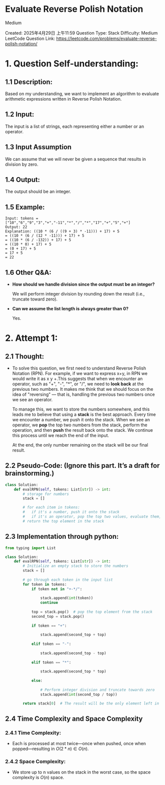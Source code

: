 # Evaluate Reverse Polish Notation
Medium

Created: 2025年4月29日 上午11:59
Question Type: Stack
Difficulty: Medium
LeetCode Question Link: https://leetcode.com/problems/evaluate-reverse-polish-notation/

# **1. Question Self-understanding:**

## 1.1 Description:

Based on my understanding, we want to implement an algorithm to evaluate arithmetic expressions written in Reverse Polish Notation.

## 1.2 Input:

The input is a list of strings, each representing either a number or an operator.

## 1.3 Input Assumption

We can assume that we will never be given a sequence that results in division by zero.

## 1.4 Output:

The output should be an integer.

## 1.5 Example:

```
Input: tokens = ["10","6","9","3","+","-11","*","/","*","17","+","5","+"]
Output: 22
Explanation: ((10 * (6 / ((9 + 3) * -11))) + 17) + 5
= ((10 * (6 / (12 * -11))) + 17) + 5
= ((10 * (6 / -132)) + 17) + 5
= ((10 * 0) + 17) + 5
= (0 + 17) + 5
= 17 + 5
= 22
```

## 1.6 Other Q&A:

- **How should we handle division since the output must be an integer?**
    
    We will perform integer division by rounding down the result (i.e., truncate toward zero).
    
- **Can we assume the list length is always greater than 0?**
    
    Yes.
    

# 2. Attempt 1:

## 2.1 Thought:

- To solve this question, we first need to understand Reverse Polish Notation (RPN). For example, if we want to express x+y, in RPN we would write it as x y +.This suggests that when we encounter an operator, such as "+", "-", "*", or "/", we need to **look back** at the previous two numbers. It makes me think that we should focus on the idea of "reversing" — that is, handling the previous two numbers once we see an operator.
    
    To manage this, we want to store the numbers somewhere, and this leads me to believe that using a **stack** is the best approach. Every time we encounter a number, we push it onto the stack. When we see an operator, we **pop** the top two numbers from the stack, perform the operation, and then **push** the result back onto the stack. We continue this process until we reach the end of the input.
    
    At the end, the only number remaining on the stack will be our final result.
    

## 2.2 Pseudo-Code: (**Ignore this part. It’s a draft for brainstorming.**)

```python
class Solution:
    def evalRPN(self, tokens: List[str]) -> int:
        # storage for numbers
        stack = []

        # for each item in tokens:
        #   if it's a number, push it onto the stack
        #   if it's an operator, pop the top two values, evaluate them, and push the result
        # return the top element in the stack

```

## 2.3 Implementation through python:

```python
from typing import List

class Solution:
    def evalRPN(self, tokens: List[str]) -> int:
        # Initialize an empty stack to store the numbers
        stack = []
        
        # go through each token in the input list
        for token in tokens:
            if token not in "+-*/":
                
                stack.append(int(token))
                continue    
                
            top = stack.pop()  # pop the top element from the stack
            second_top = stack.pop()
                
            if token == "+":
                
                stack.append(second_top + top)
                
            elif token == "-":
                
                stack.append(second_top - top)
                
            elif token == "*":
                
                stack.append(second_top * top)
                
            else:
                
                # Perform integer division and truncate towards zero
                stack.append(int(second_top / top))

        return stack[0]  # The result will be the only element left in the stack
```

## 2.4 Time Complexity and Space Complexity

### 2.4.1 Time Complexity:

- Each is processed at most twice—once when pushed, once when popped—resulting in $O(2*n)\in O(n)$.

### 2.4.2 Space Complexity:

- We store up to n values on the stack in the worst case, so the space complexity is $O(n)$ space.